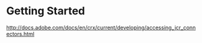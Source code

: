 Getting Started
=============================

http://docs.adobe.com/docs/en/crx/current/developing/accessing_jcr_connectors.html

